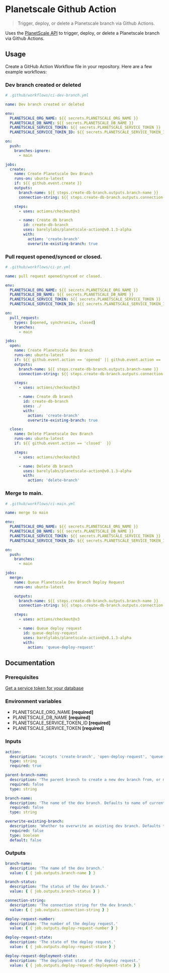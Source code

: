 # Planetscale Github Action

> Trigger, deploy, or delete a Planetscale branch via Github Actions.

Uses the [PlanetScale API](https://api-docs.planetscale.com/reference/getting-started-with-planetscale-api) to trigger, deploy, or delete a Planetscale branch via Github Actions.

## Usage

Create a GitHub Action Workflow file in your repository. Here are a few example workflows:

### Dev branch created or deleted

```yaml
# .github/workflows/ci-dev-branch.yml

name: Dev branch created or deleted

env:
  PLANETSCALE_ORG_NAME: ${{ secrets.PLANETSCALE_ORG_NAME }}
  PLANETSCALE_DB_NAME: ${{ secrets.PLANETSCALE_DB_NAME }}
  PLANETSCALE_SERVICE_TOKEN: ${{ secrets.PLANETSCALE_SERVICE_TOKEN }}
  PLANETSCALE_SERVICE_TOKEN_ID: ${{ secrets.PLANETSCALE_SERVICE_TOKEN_ID }}

on:
  push:
    branches-ignore:
      - main

jobs:
  create:
    name: Create Planetscale Dev Branch
    runs-on: ubuntu-latest
    if: ${{ github.event.create }}
    outputs:
      branch-name: ${{ steps.create-db-branch.outputs.branch-name }}
      connection-string: ${{ steps.create-db-branch.outputs.connection-string }}

    steps:
      - uses: actions/checkout@v3

      - name: Create db branch
        id: create-db-branch
        uses: barelylabs/planetscale-action@v0.1.3-alpha
        with:
          action: 'create-branch'
          overwrite-existing-branch: true
```

### Pull request opened/synced or closed.

```yaml
# .github/workflows/ci-pr.yml

name: pull request opened/synced or closed.

env:
  PLANETSCALE_ORG_NAME: ${{ secrets.PLANETSCALE_ORG_NAME }}
  PLANETSCALE_DB_NAME: ${{ secrets.PLANETSCALE_DB_NAME }}
  PLANETSCALE_SERVICE_TOKEN: ${{ secrets.PLANETSCALE_SERVICE_TOKEN }}
  PLANETSCALE_SERVICE_TOKEN_ID: ${{ secrets.PLANETSCALE_SERVICE_TOKEN_ID }}

on:
  pull_request:
    types: [opened, synchronize, closed]
    branches:
      - main

jobs:
  open:
    name: Create Planetscale Dev Branch
    runs-on: ubuntu-latest
    if: ${{ github.event.action == 'opened' || github.event.action == 'synchronize' }}
    outputs:
      branch-name: ${{ steps.create-db-branch.outputs.branch-name }}
      connection-string: ${{ steps.create-db-branch.outputs.connection-string }}

    steps:
      - uses: actions/checkout@v3

      - name: Create db branch
        id: create-db-branch
        uses: ./
        with:
          action: 'create-branch'
          overwrite-existing-branch: true

  close:
    name: Delete Planetscale Dev Branch
    runs-on: ubuntu-latest
    if: ${{ github.event.action == 'closed'  }}

    steps:
      - uses: actions/checkout@v3

      - name: Delete db branch
        uses: barelylabs/planetscale-action@v0.1.3-alpha
        with:
          action: 'delete-branch'
```

### Merge to main.

```yaml
# .github/workflows/ci-main.yml

name: merge to main

env:
  PLANETSCALE_ORG_NAME: ${{ secrets.PLANETSCALE_ORG_NAME }}
  PLANETSCALE_DB_NAME: ${{ secrets.PLANETSCALE_DB_NAME }}
  PLANETSCALE_SERVICE_TOKEN: ${{ secrets.PLANETSCALE_SERVICE_TOKEN }}
  PLANETSCALE_SERVICE_TOKEN_ID: ${{ secrets.PLANETSCALE_SERVICE_TOKEN_ID }}

on:
  push:
    branches:
      - main

jobs:
  merge:
    name: Queue Planetscale Dev Branch Deploy Request
    runs-on: ubuntu-latest

    outputs:
      branch-name: ${{ steps.create-db-branch.outputs.branch-name }}
      connection-string: ${{ steps.create-db-branch.outputs.connection-string }}

    steps:
      - uses: actions/checkout@v3

      - name: Queue deploy request
        id: queue-deploy-request
        uses: barelylabs/planetscale-action@v0.1.3-alpha
        with:
          action: 'queue-deploy-request'
```

## Documentation

### Prerequisites

[Get a service token for your database](https://planetscale.com/docs/concepts/service-tokens)

### Environment variables

- PLANETSCALE_ORG_NAME **[required]**
- PLANETSCALE_DB_NAME **[required]**
- PLANETSCALE_SERVICE_TOKEN_ID **[required]**
- PLANETSCALE_SERVICE_TOKEN **[required]**

### Inputs

```yaml
action:
  description: "accepts 'create-branch', 'open-deploy-request', 'queue-deploy-request', or 'delete-branch'"
  type: string
  required: true

parent-branch-name:
  description: 'The parent branch to create a new dev branch from, or merge current dev branch into. Defaults to main.'
  required: false
  type: string

branch-name:
  description: 'The name of the dev branch. Defaults to name of current git branch.'
  required: false
  type: string

overwrite-existing-branch:
  description: 'Whether to overwrite an existing dev branch. Defaults to false.'
  required: false
  type: boolean
  default: false
```

### Outputs

```yaml
branch-name:
  description: 'The name of the dev branch.'
  value: { { job.outputs.branch-name } }

branch-status:
  description: 'The status of the dev branch.'
  value: { { job.outputs.branch-status } }

connection-string:
  description: 'The connection string for the dev branch.'
  value: { { job.outputs.connection-string } }

deploy-request-number:
  description: 'The number of the deploy request.'
  value: { { job.outputs.deploy-request-number } }

deploy-request-state:
  description: 'The state of the deploy request.'
  value: { { job.outputs.deploy-request-state } }

deploy-request-deployment-state:
  description: 'The deployment state of the deploy request.'
  value: { { job.outputs.deploy-request-deployment-state } }
```
